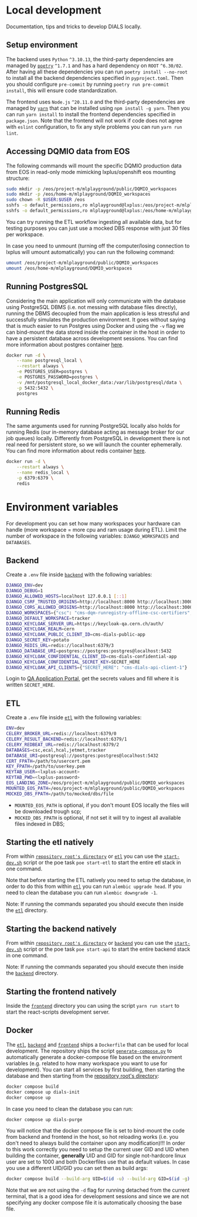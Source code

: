 # Local development

Documentation, tips and tricks to develop DIALS locally.

## Setup environment

The backend uses `Python` `^3.10.13`, the third-party dependencies are managed by [`poetry`](https://python-poetry.org/) `^1.7.1` and has a hard dependency on `ROOT` `^6.30/02`. After having all these dependencies you can run `poetry install --no-root` to install all the backend dependencies specified in `pyproject.toml`. Then you should configure `pre-commit` by running `poetry run pre-commit install`, this will ensure code standardization.

The frontend uses `Node.js` `^20.11.0` and the third-party dependencies are managed by [`yarn`](https://www.npmjs.com/package/yarn) that can be installed using `npm install -g yarn`. Then you can run `yarn install` to install the frontend dependencies specified in `package.json`. Note that the frontend will not work if code does not agree with `eslint` configuration, to fix any style problems you can run `yarn run lint`.

## Accessing DQMIO data from EOS

The following commands will mount the specific DQMIO production data from EOS in read-only mode mimicking lxplus/openshift eos mounting structure:

```bash
sudo mkdir -p /eos/project-m/mlplayground/public/DQMIO_workspaces
sudo mkdir -p /eos/home-m/mlplayground/DQMIO_workspaces
sudo chown -R $USER:$USER /eos
sshfs -o default_permissions,ro mlplayground@lxplus:/eos/project-m/mlplayground/public/DQMIO_workspaces /eos/project-m/mlplayground/public/DQMIO_workspaces
sshfs -o default_permissions,ro mlplayground@lxplus:/eos/home-m/mlplayground/DQMIO_workspaces /eos/home-m/mlplayground/DQMIO_workspaces
```

You can try running the ETL workflow ingesting all available data, but for testing purposes you can just use a mocked DBS response with just 30 files per workspace.

In case you need to unmount (turning off the computer/losing connection to lxplus will umount automatically) you can run the following command:

```bash
umount /eos/project-m/mlplayground/public/DQMIO_workspaces
umount /eos/home-m/mlplayground/DQMIO_workspaces
```

## Running PostgresSQL

Considering the main application will only communicate with the database using PostgreSQL DBMS (i.e. not messing with database files directly), running the DBMS decoupled from the main application is less stressful and successfully simulates the production environment. It goes without saying that is much easier to run Postgres using Docker and using the `-v` flag we can bind-mount the data stored inside the container in the host in order to have a persistent database across development sessions. You can find more information about postgres container [here](https://hub.docker.com/_/postgres).

```bash
docker run -d \
    --name postgresql_local \
    --restart always \
    -e POSTGRES_USER=postgres \
    -e POSTGRES_PASSWORD=postgres \
    -v /mnt/postgresql_local_docker_data:/var/lib/postgresql/data \
    -p 5432:5432 \
    postgres
```

## Running Redis

The same arguments used for running PostgreSQL locally also holds for running Redis (our in-memory database acting as message broker for our job queues) locally. Differently from PostgreSQL in development there is not real need for persistent store, so we will launch the counter ephemerally. You can find more information about redis container [here](https://hub.docker.com/_/redis).

```bash
docker run -d \
    --restart always \
    --name redis_local \
    -p 6379:6379 \
    redis
```

# Environment variables

For development you can set how many workspaces your hardware can handle (more workspace = more cpu and ram usage during ETL). Limit the number of workspace in the following variables: `DJANGO_WORKSPACES` and `DATABASES`.

## Backend

Create a `.env` file inside [`backend`](/backend/) with the following variables:

```bash
DJANGO_ENV=dev
DJANGO_DEBUG=1
DJANGO_ALLOWED_HOSTS=localhost 127.0.0.1 [::1]
DJANGO_CSRF_TRUSTED_ORIGINS=http://localhost:8000 http://localhost:3000 http://localhost:8081
DJANGO_CORS_ALLOWED_ORIGINS=http://localhost:8000 http://localhost:3000 http://localhost:8081
DJANGO_WORKSPACES={"csc": "cms-dqm-runregistry-offline-csc-certifiers", "ecal": "cms-dqm-runregistry-offline-ecal-certifiers", "hcal": "cms-dqm-runregistry-offline-hcal-certifiers", "jetmet": "cms-dqm-runregistry-offline-jme-certifiers", "tracker": "cms-dqm-runregistry-offline-tracker-certifiers"}
DJANGO_DEFAULT_WORKSPACE=tracker
DJANGO_KEYCLOAK_SERVER_URL=https://keycloak-qa.cern.ch/auth/
DJANGO_KEYCLOAK_REALM=cern
DJANGO_KEYCLOAK_PUBLIC_CLIENT_ID=cms-dials-public-app
DJANGO_SECRET_KEY=potato
DJANGO_REDIS_URL=redis://localhost:6379/3
DJANGO_DATABASE_URI=postgres://postgres:postgres@localhost:5432
DJANGO_KEYCLOAK_CONFIDENTIAL_CLIENT_ID=cms-dials-confidential-app
DJANGO_KEYCLOAK_CONFIDENTIAL_SECRET_KEY=SECRET_HERE
DJANGO_KEYCLOAK_API_CLIENTS={"SECRET_HERE": "cms-dials-api-client-1"}
```

Login to [QA Application Portal](https://application-portal-qa.web.cern.ch/), get the secrets values and fill where it is written `SECRET_HERE`.

## ETL

Create a `.env` file inside [`etl`](/etl/) with the following variables:

```bash
ENV=dev
CELERY_BROKER_URL=redis://localhost:6379/0
CELERY_RESULT_BACKEND=redis://localhost:6379/1
CELERY_REDBEAT_URL=redis://localhost:6379/2
DATABASES=csc,ecal,hcal,jetmet,tracker
DATABASE_URI=postgresql://postgres:postgres@localhost:5432
CERT_FPATH=/path/to/usercert.pem
KEY_FPATH=/path/to/userkey.pem
KEYTAB_USER=<lxplus-account>
KEYTAB_PWD=<lxplus-password>
EOS_LANDING_ZONE=/eos/project-m/mlplayground/public/DQMIO_workspaces
MOUNTED_EOS_PATH=/eos/project-m/mlplayground/public/DQMIO_workspaces
MOCKED_DBS_FPATH=/path/to/mocked/dbs/file
```

* `MOUNTED_EOS_PATH` is optional, if you don't mount EOS locally the files will be downloaded trough scp;
* `MOCKED_DBS_FPATH` is optional, if not set it will try to ingest all available files indexed in DBS;

## Starting the etl natively

From within [`repository root's directory`](/) or [`etl`](/etl/) you can use the [`start-dev.sh`](/etl/scripts/start-dev.sh) script or the poe task `poe start-etl` to start the entire etl stack in one command.

Note that before starting the ETL natively you need to setup the database, in order to do this from within [`etl`](/etl/) you can run `alembic upgrade head`. If you need to clean the database you can run `alembic downgrade -1`.

Note: If running the commands separated you should execute then inside the [`etl`](/etl/) directory.

## Starting the backend natively

From within [`repository root's directory`](/) or [`backend`](/backend/) you can use the [`start-dev.sh`](/backend/scripts/start-dev.sh) script or the poe task `poe start-api` to start the entire backend stack in one command.

Note: If running the commands separated you should execute then inside the [`backend`](/backend/) directory.

## Starting the frontend natively

Inside the [`frontend`](/frontend/) directory you can using the script `yarn run start` to start the react-scripts development server.

## Docker

The [`etl`](/elt/), [`backend`](/backend/) and [`frontend`](/frontend/) ships a `Dockerfile` that can be used for local development. The repository ships the script [`generate-compose.py`](/scripts/generate-compose.py) to automatically generate a docker-compose file based on the environment variables (e.g. related to how many workspace you want to use for development). You can start all services by first building, then starting the database and then starting from the [repository root's directory](/):

```bash
docker compose build
docker compose up dials-init
docker compose up
```

In case you need to clean the database you can run:

```bash
docker compose up dials-purge
```

You will notice that the docker compose file is set to bind-mount the code from backend and frontend in the host, so hot reloading works (i.e. you don't need to always build the container upon any modification)!!! In order to this work correctly you need to setup the current user GID and UID when building the container, **generally** UID and GID for single not-hardcore linux user are set to 1000 and both Dockerfiles use that as default values. In case you use a different UID/GID you can set then as build args:

```bash
docker compose build --build-arg UID=$(id -u) --build-arg GID=$(id -g)
```

Note that we are not using the `-d` flag for running detached from the current terminal, that is a good idea for development sessions and since we are not specifying any docker compose file it is automatically choosing the base file.
